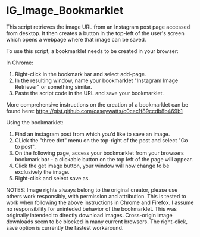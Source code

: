 # IG_Image_Bookmarklet

This script retrieves the image URL from an Instagram post page accessed from desktop. It then creates a button in the top-left of the user's screen which opens a webpage where that image can be saved.

To use this script, a bookmarklet needs to be created in your browser:

In Chrome:
  1. Right-click in the bookmark bar and select add-page.
  2. In the resulting window, name your bookmarklet "Instagram Image Retriever" or something similar.
  3. Paste the script code in the URL and save your bookmarklet.
  
  More comprehensive instructions on the creation of a bookmarklet can be found here: https://gist.github.com/caseywatts/c0cec1f89ccdb8b469b1
  
Using the bookmarklet:
  1. Find an instagram post from which you'd like to save an image.
  2. CLick the "three dot" menu on the top-right of the post and select "Go to post".
  3. On the following page, access your bookmarklet from your browsers bookmark bar - a clickable button on the top left of the page will appear.
  4. Click the get image button, your window will now change to be exclusively the image.
  5. Right-click and select save as.

NOTES:
  Image rights always belong to the original creator, please use others work responsibly, with permission and attribution.
  This is tested to work when following the above instructions in Chrome and Firefox. I assume no responsibility for uninteded behavior of the bookmarklet.
  This was originally intended to directly download images. Cross-origin image downloads seem to be blocked in many current browsers. The right-click, save option is currently      the fastest workaround.
